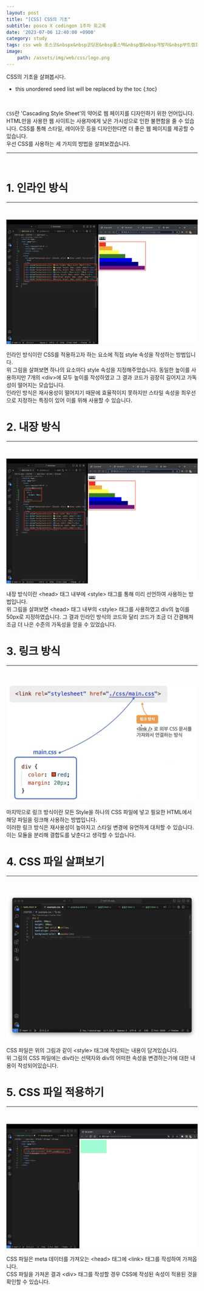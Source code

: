 ```yaml
---
layout: post
title: "[CSS] CSS의 기초"
subtitle: posco X codingon 1주차 회고록
date: '2023-07-06 12:40:00 +0900'
category: study
tags: css web 포스코&nbspx&nbsp코딩온&nbsp풀스택&nbsp웹&nbsp개발자&nbsp부트캠프&nbsp8기
image:
    path: /assets/img/web/css/logo.png
---
```


CSS의 기초을 살펴봅시다.<br>

<!--more-->

* this unordered seed list will be replaced by the toc
{:toc}
<br>

`CSS`란 'Cascading Style Sheet'의 약어로 웹 페이지를 디자인하기 위한 언어입니다.<br>
HTML만을 사용한 웹 사이트는 사용자에게 낮은 가시성으로 인한 불편함을 줄 수 있습니다. CSS를 통해 스타일, 레이아웃 등을 디자인한다면 더 좋은 웹 페이지를 제공할 수 있습니다.<br>
우선 CSS를 사용하는 세 가지의 방법을 살펴보겠습니다.<br>

---
<br>

# 1. 인라인 방식
---
<br>

![1](/assets/img/web/css/2023-07-06-[CSS]_CSS의_기초/1.png)
<br>

인라인 방식이란 CSS를 적용하고자 하는 요소에 직접 style 속성을 작성하는 방법입니다.<br>
위 그림을 살펴보면 하나의 요소마다 style 속성을 지정해주었습니다. 동일한 높이를 사용하지만 7개의 \<div\>에 모두 높이를 작성하였고 그 결과 코드가 굉장히 길어지고 가독성이 떨어지는 모습입니다.<br>
인라인 방식은 재사용성이 떨어지기 때문에 효율적이지 못하지만 스타일 속성을 최우선으로 지정하는 특징이 있어 이를 위해 사용할 수 있습니다.<br>


# 2. 내장 방식
---
<br>

![2](/assets/img/web/css/2023-07-06-[CSS]_CSS의_기초/2.png)
<br>

내장 방식이란 \<head\> 태그 내부에 \<style\> 태그를 통해 미리 선언하여 사용하는 방법입니다.<br>
위 그림을 살펴보면 \<head\> 태그 내부의 \<style\> 태그를 사용하였고 div의 높이를 50px로 지정하였습니다. 그 결과 인라인 방식의 코드와 달리 코드가 조금 더 간결해져 조금 더 나은 수준의 가독성을 얻을 수 있었습니다.<br>


# 3. 링크 방식
---
<br>

![3](/assets/img/web/css/2023-07-06-[CSS]_CSS의_기초/3.png)
<br>

마지막으로 링크 방식이란 모든 Style을 하나의 CSS 파일에 넣고 필요한 HTML에서 해당 파일을 링크해 사용하는 방법입니다.<br>
이러한 링크 방식은 재사용성이 높아지고 스타일 변경에 유연하게 대처할 수 있습니다. 이는 모듈을 분리해 결합도를 낮춘다고 생각할 수 있습니다.<br> 


# 4. CSS 파일 살펴보기
---
<br>

![4](/assets/img/web/css/2023-07-06-[CSS]_CSS의_기초/4.png)
<br>

CSS 파일은 위의 그림과 같이 \<style\> 태그에 작성되는 내용이 담겨있습니다.<br>
위 그림의 CSS 파일에는 div라는 선택자와 div의 어떠한 속성을 변경하는가에 대한 내용이 작성되어있습니다.<br>


# 5. CSS 파일 적용하기
---
<br>

![5](/assets/img/web/css/2023-07-06-[CSS]_CSS의_기초/5.png)
<br>

CSS 파일은 meta 데이터를 가져오는 \<head\> 태그에 \<link\> 태그를 작성하여 가져옵니다.<br>
CSS 파일을 가져온 결과 \<div\> 태그를 작성할 경우 CSS에 작성된 속성이 적용된 것을 확인할 수 있습니다.<br>
